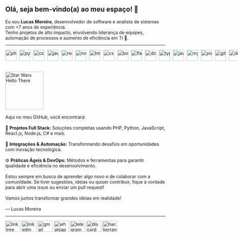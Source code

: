 <!-- Título e introdução -->
<h2>Olá, seja bem-vindo(a) ao meu espaço! 👋</h2>
<p>
  Eu sou <strong>Lucas Moreira</strong>, desenvolvedor de software e analista de sistemas com +7 anos de experiência.<br>
  Tenho projetos de alto impacto, envolvendo liderança de equipes, automação de processos e aumento de eficiência em TI 🚀.
</p>

<hr />

<!-- Seção com os ícones (skills) -->
<div style="white-space: nowrap;">
  <img src="https://cdn.jsdelivr.net/gh/devicons/devicon/icons/php/php-original.svg" alt="php" height="35" style="margin-right:5px;" />
  <img src="https://cdn.jsdelivr.net/gh/devicons/devicon/icons/python/python-original.svg" alt="python" height="35" style="margin-right:5px;" />
  <img src="https://cdn.jsdelivr.net/gh/devicons/devicon/icons/csharp/csharp-original.svg" alt="csharp" height="35" style="margin-right:5px;" />
  <img src="https://cdn.jsdelivr.net/gh/devicons/devicon/icons/javascript/javascript-original.svg" alt="javascript" height="35" style="margin-right:5px;" />
  <img src="https://cdn.jsdelivr.net/gh/devicons/devicon/icons/react/react-original.svg" alt="react" height="35" style="margin-right:5px;" />
  <img src="https://cdn.jsdelivr.net/gh/devicons/devicon/icons/nodejs/nodejs-original.svg" alt="nodejs" height="35" style="margin-right:5px;" />
  <img src="https://cdn.jsdelivr.net/gh/devicons/devicon/icons/html5/html5-original.svg" alt="html5" height="35" style="margin-right:5px;" />
  <img src="https://cdn.jsdelivr.net/gh/devicons/devicon/icons/css3/css3-original.svg" alt="css3" height="35" style="margin-right:5px;" />
  <img src="https://cdn.jsdelivr.net/gh/devicons/devicon/icons/bootstrap/bootstrap-original.svg" alt="bootstrap" height="35" style="margin-right:5px;" />
  <img src="https://cdn.jsdelivr.net/gh/devicons/devicon/icons/flask/flask-original.svg" alt="flask" height="35" style="margin-right:5px;" />
  <img src="https://cdn.jsdelivr.net/gh/devicons/devicon/icons/dotnetcore/dotnetcore-original.svg" alt="dotnetcore" height="35" style="margin-right:5px;" />
  <img src="https://cdn.jsdelivr.net/gh/devicons/devicon/icons/typescript/typescript-original.svg" alt="typescript" height="35" style="margin-right:5px;" />
  <img src="https://cdn.jsdelivr.net/gh/devicons/devicon/icons/java/java-original.svg" alt="java" height="35" style="margin-right:5px;" />
  <img src="https://cdn.jsdelivr.net/gh/devicons/devicon/icons/mysql/mysql-original.svg" alt="mysql" height="35" style="margin-right:5px;" />
  <img src="https://cdn.jsdelivr.net/gh/devicons/devicon/icons/postgresql/postgresql-original.svg" alt="postgresql" height="35" style="margin-right:5px;" />
  <img src="https://cdn.jsdelivr.net/gh/devicons/devicon/icons/git/git-original.svg" alt="git" height="35" style="margin-right:5px;" />
  <img src="https://cdn.jsdelivr.net/gh/devicons/devicon/icons/docker/docker-original.svg" alt="docker" height="35" style="margin-right:5px;" />
  <img src="https://cdn.jsdelivr.net/gh/devicons/devicon/icons/amazonwebservices/amazonwebservices-line-wordmark.svg" alt="aws" height="35" style="margin-right:5px;" />
  <img src="https://cdn.jsdelivr.net/gh/devicons/devicon/icons/azure/azure-original.svg" alt="azure" height="35" style="margin-right:5px;" />
</div>

<br />

<!-- GIF embaixo das logos -->
<p>
  <img
    src="https://media1.tenor.com/m/0Akz_GWDQyQAAAAC/star-wars-hello-there.gif"
    alt="Star Wars Hello There"
    style="height:120px;"
  />
</p>

<!-- Seção de texto principal -->
<p>
  Aqui no meu GitHub, você encontrará:<br><br>
  🚀 <strong>Projetos Full Stack:</strong> Soluções completas usando PHP, Python, JavaScript, React.js, Node.js, C# e mais.<br><br>
  🔌 <strong>Integrações & Automação:</strong> Transformando desafios em oportunidades com inovação tecnológica.<br><br>
  ⚙️ <strong>Práticas Ágeis & DevOps:</strong> Métodos e ferramentas para garantir qualidade e eficiência no desenvolvimento.<br><br>
  Estou sempre em busca de aprender algo novo e de colaborar com a comunidade.  
  Se tiver sugestões, ideias ou quiser contribuir, fique à vontade para abrir uma issue ou enviar um pull request!<br><br>
  Vamos juntos transformar grandes ideias em realidade!<br><br>
  — Lucas Moreira
</p>

<hr />

<!-- Contatos -->
<a href="https://linktr.ee/seudomain" style="text-decoration:none;">
  <img src="https://raw.githubusercontent.com/maurodesouza/profile-readme-generator/master/src/assets/icons/social/linktree/default.svg" width="47" height="35" alt="linktree logo" />
</a>
<a href="https://www.linkedin.com/in/lucasabmoreira/" style="text-decoration:none;">
  <img src="https://raw.githubusercontent.com/maurodesouza/profile-readme-generator/master/src/assets/icons/social/linkedin/default.svg" width="47" height="35" alt="linkedin logo" />
</a>
<a href="mailto:lucasabmoreira@gmail.com" style="text-decoration:none;">
  <img src="https://raw.githubusercontent.com/maurodesouza/profile-readme-generator/master/src/assets/icons/social/gmail/default.svg" width="47" height="35" alt="gmail logo" />
</a>
<a href="https://wa.me/5521996582217" style="text-decoration:none;">
  <img src="https://raw.githubusercontent.com/maurodesouza/profile-readme-generator/master/src/assets/icons/social/whatsapp/default.svg" width="47" height="35" alt="whatsapp logo" />
</a>
<a href="https://t.me/yourtelegramusername" style="text-decoration:none;">
  <img src="https://raw.githubusercontent.com/maurodesouza/profile-readme-generator/master/src/assets/icons/social/telegram/default.svg" width="47" height="35" alt="telegram logo" />
</a>
<a href="https://discordapp.com/users/yourdiscordid" style="text-decoration:none;">
  <img src="https://raw.githubusercontent.com/maurodesouza/profile-readme-generator/master/src/assets/icons/social/discord/default.svg" width="47" height="35" alt="discord logo" />
</a>
<a href="https://www.hackerrank.com/yourusername" style="text-decoration:none;">
  <img src="https://raw.githubusercontent.com/maurodesouza/profile-readme-generator/master/src/assets/icons/social/hackerrank/default.svg" width="47" height="35" alt="hackerrank logo" />
</a>
